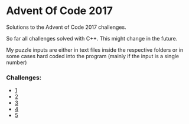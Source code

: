 # Advent Of Code 2017
Solutions to the Advent of Code 2017 challenges.

So far all challenges solved with C++. This might change in the future.

My puzzle inputs are either in text files inside the respective folders or in some cases hard coded into the program (mainly if the input is a single number)

### Challenges:
- [1](adv_1_captcha)
- [2](adv_2_checksum)
- [3](adv_3_memory)
- [4](adv_4_passphrase)
- [5](adv_5_jumps)
